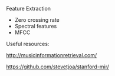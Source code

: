 Feature Extraction

* Zero crossing rate
* Spectral features
* MFCC


Useful resources:

http://musicinformationretrieval.com/

https://github.com/stevetjoa/stanford-mir/
